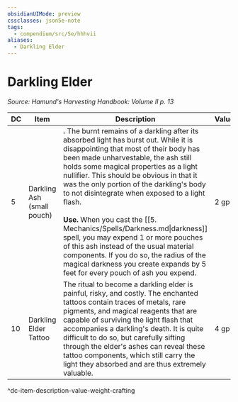 ```yaml
---
obsidianUIMode: preview
cssclasses: json5e-note
tags:
  - compendium/src/5e/hhhvii
aliases:
  - Darkling Elder
---
```

# Darkling Elder
*Source: Hamund's Harvesting Handbook: Volume II p. 13* 

| DC | Item | Description | Value | Weight | Crafting |
|----|------|-------------|-------|--------|----------|
| 5 | Darkling Ash (small pouch) | **.** The burnt remains of a darkling after its absorbed light has burst out. While it is disappointing that most of their body has been made unharvestable, the ash still holds some magical properties as a light nullifier. This should be obvious in that it was the only portion of the darkling's body to not disintegrate when exposed to a light flash.<br /><br />**Use.** When you cast the [[5. Mechanics/Spells/Darkness.md\|darkness]] spell, you may expend 1 or more pouches of this ash instead of the usual material components. If you do so, the radius of the magical darkness you create expands by 5 feet for every pouch of ash you expend. | 2 gp | 2 lb | [[5. Mechanics/Items/Potion Of Radiant Resistance.md\|Potion of Radiant Resistance]] |
| 10 | Darkling Elder Tattoo | The ritual to become a darkling elder is painful, risky, and costly. The enchanted tattoos contain traces of metals, rare pigments, and magical reagents that are capable of surviving the light flash that accompanies a darkling's death. It is quite difficult to do so, but carefully sifting through the elder's ashes can reveal these tattoo components, which still carry the light they absorbed and are thus extremely valuable. | 4 gp | 1 lb | [[5. Mechanics/Items/Radiant Oil.md\|Radiant Oil]] |
^dc-item-description-value-weight-crafting
